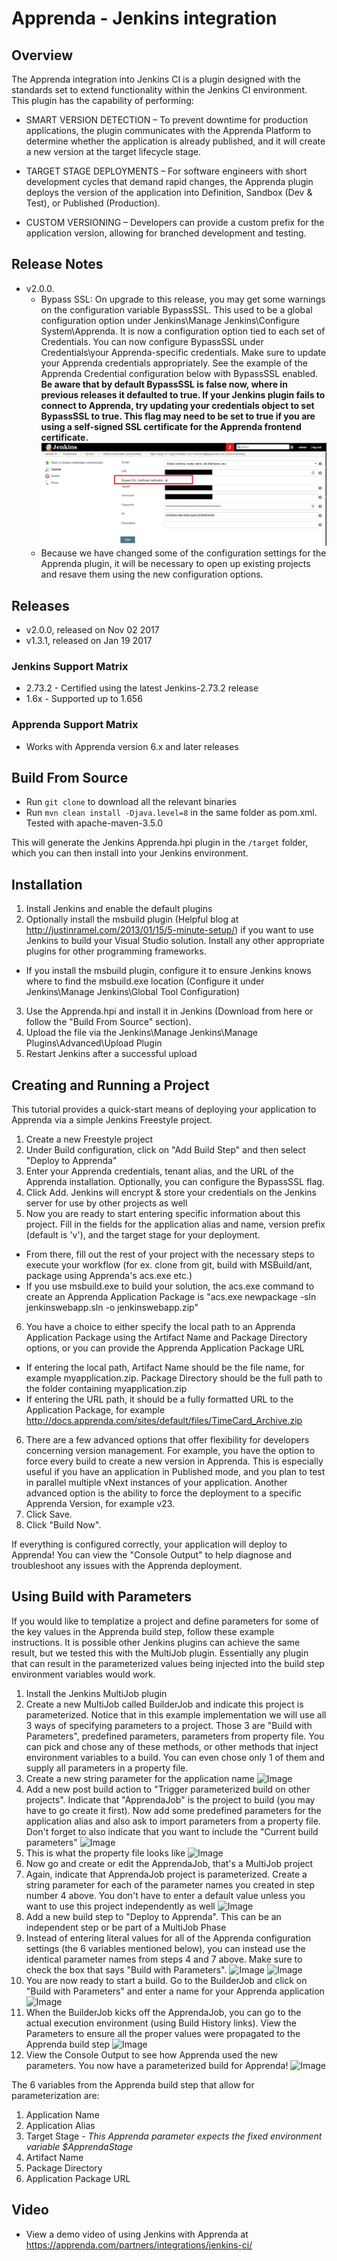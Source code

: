 # Apprenda - Jenkins integration

## Overview
The Apprenda integration into Jenkins CI is a plugin designed with the standards set to extend functionality within the Jenkins CI environment. This plugin has the capability of performing:

- SMART VERSION DETECTION – To prevent downtime for production applications, the plugin communicates with the Apprenda Platform to determine whether the application is already published, and it will create a new version at the target lifecycle stage.

- TARGET STAGE DEPLOYMENTS – For software engineers with short development cycles that demand rapid changes, the Apprenda plugin deploys the version of the application into Definition, Sandbox (Dev & Test), or Published (Production).

- CUSTOM VERSIONING – Developers can provide a custom prefix for the application version, allowing for branched development and testing.

## Release Notes
- v2.0.0.
  - Bypass SSL: On upgrade to this release, you may get some warnings on the configuration variable BypassSSL. This used to be a global configuration option under Jenkins\Manage Jenkins\Configure System\Apprenda. It is now a configuration option tied to each set of Credentials. You can now configure BypassSSL under Credentials\your Apprenda-specific credentials. Make sure to update your Apprenda credentials appropriately. See the example of the Apprenda Credential configuration below with BypassSSL enabled. **Be aware that by default BypassSSL is false now, where in previous releases it defaulted to true. If your Jenkins plugin fails to connect to Apprenda, try updating your credentials object to set BypassSSL to true. This flag may need to be set to true if you are using a self-signed SSL certificate for the Apprenda frontend certificate.**
  ![Image](ScreenShots/BypassSSL.jpg?raw=true)
  - Because we have changed some of the configuration settings for the Apprenda plugin, it will be necessary to open up existing projects and resave them using the new configuration options.

## Releases
- v2.0.0, released on Nov 02 2017
- v1.3.1, released on Jan 19 2017

### Jenkins Support Matrix
- 2.73.2 - Certified using the latest Jenkins-2.73.2 release
- 1.6x - Supported up to 1.656

### Apprenda Support Matrix
- Works with Apprenda version 6.x and later releases

## Build From Source
- Run `git clone` to download all the relevant binaries
- Run `mvn clean install -Djava.level=8` in the same folder as pom.xml. Tested with apache-maven-3.5.0

This will generate the Jenkins Apprenda.hpi plugin in the `/target` folder, which you can then install into your Jenkins environment.

## Installation
1. Install Jenkins and enable the default plugins
2. Optionally install the msbuild plugin (Helpful blog at http://justinramel.com/2013/01/15/5-minute-setup/) if you want to use Jenkins to build your Visual Studio solution. Install any other appropriate plugins for other programming frameworks.
  * If you install the msbuild plugin, configure it to ensure Jenkins knows where to find the msbuild.exe location (Configure it under Jenkins\Manage Jenkins\Global Tool Configuration)
3. Use the Apprenda.hpi and install it in Jenkins (Download from here or follow the "Build From Source" section).
4. Upload the file via the Jenkins\Manage Jenkins\Manage Plugins\Advanced\Upload Plugin
5. Restart Jenkins after a successful upload

## Creating and Running a Project
This tutorial provides a quick-start means of deploying your application to Apprenda via a simple Jenkins Freestyle project.

1. Create a new Freestyle project
2. Under Build configuration, click on "Add Build Step" and then select "Deploy to Apprenda"
3. Enter your Apprenda credentials, tenant alias, and the URL of the Apprenda installation. Optionally, you can configure the BypassSSL flag.
4. Click Add. Jenkins will encrypt & store your credentials on the Jenkins server for use by other projects as well
5. Now you are ready to start entering specific information about this project. Fill in the fields for the application alias and name, version prefix (default is 'v'), and the target stage for your deployment.
  * From there, fill out the rest of your project with the necessary steps to execute your workflow (for ex. clone from git, build with MSBuild/ant, package using Apprenda's acs.exe etc.)
  * If you use msbuild.exe to build your solution, the acs.exe command to create an Apprenda Application Package is "acs.exe newpackage -sln jenkinswebapp.sln -o jenkinswebapp.zip"
6. You have a choice to either specify the local path to an Apprenda Application Package using the Artifact Name and Package Directory options, or you can provide the Apprenda Application Package URL
  * If entering the local path, Artifact Name should be the file name, for example myapplication.zip. Package Directory should be the full path to the folder containing myapplication.zip
  * If entering the URL path, it should be a fully formatted URL to the Application Package, for example http://docs.apprenda.com/sites/default/files/TimeCard_Archive.zip
6. There are a few advanced options that offer flexibility for developers concerning version management. For example, you have the option to force every build to create a new version in Apprenda. This is especially useful if you have an application in Published mode, and you plan to test in parallel multiple vNext instances of your application. Another advanced option is the ability to force the deployment to a specific Apprenda Version, for example v23.
6. Click Save.
7. Click "Build Now".

If everything is configured correctly, your application will deploy to Apprenda! You can view the "Console Output" to help diagnose and troubleshoot any issues with the Apprenda deployment.

## Using Build with Parameters
If you would like to templatize a project and define parameters for some of the key values in the Apprenda build step, follow these example instructions. It is possible other Jenkins plugins can achieve the same result, but we tested this with the MultiJob plugin. Essentially any plugin that can result in the parameterized values being injected into the build step environment variables would work.

1. Install the Jenkins MultiJob plugin
2. Create a new MultiJob called BuilderJob and indicate this project is parameterized. Notice that in this example implementation we will use all 3 ways of specifying parameters to a project. Those 3 are "Build with Parameters", predefined parameters, parameters from property file. You can pick and chose any of these methods, or other methods that inject environment variables to a build. You can even chose only 1 of them and supply all parameters in a property file.
3. Create a new string parameter for the application name
![Image](ScreenShots/BuilderJob.png?raw=true)
4. Add a new post build action to "Trigger parameterized build on other projects". Indicate that "ApprendaJob" is the project to build (you may have to go create it first). Now add some predefined parameters for the application alias and also ask to import parameters from a property file. Don't forget to also indicate that you want to include the "Current build parameters"
![Image](ScreenShots/PostBuildAction.png?raw=true)
5. This is what the property file looks like
![Image](ScreenShots/ReadingParametersFromFile.png?raw=true)
6. Now go and create or edit the ApprendaJob, that's a MultiJob project
7. Again, indicate that ApprendaJob project is parameterized. Create a string parameter for each of the parameter names you created in step number 4 above. You don't have to enter a default value unless you want to use this project independently as well
![Image](ScreenShots/ApprendaJobParameterized.png?raw=true)
8. Add a new build step to "Deploy to Apprenda". This can be an independent step or be part of a MultiJob Phase
9. Instead of entering literal values for all of the Apprenda configuration settings (the 6 variables mentioned below), you can instead use the identical parameter names from steps 4 and 7 above. Make sure to check the box that says "Build with Parameters".
![Image](ScreenShots/DeployToApprenda_1.png?raw=true)
![Image](ScreenShots/DeployToApprenda_2.png?raw=true)
10. You are now ready to start a build. Go to the BuilderJob and click on "Build with Parameters" and enter a name for your Apprenda application
![Image](ScreenShots/ExecutionTime_1.png?raw=true)
11. When the BuilderJob kicks off the ApprendaJob, you can go to the actual execution environment (using Build History links). View the Parameters to ensure all the proper values were propagated to the Apprenda build step
![Image](ScreenShots/ExecutionTime_2.png?raw=true)
12. View the Console Output to see how Apprenda used the new parameters. You now have a parameterized build for Apprenda!
![Image](ScreenShots/ExecutionTime_3.png?raw=true)

The 6 variables from the Apprenda build step that allow for parameterization are:
1. Application Name
2. Application Alias
3. Target Stage - *This Apprenda parameter expects the fixed environment variable $ApprendaStage*
4. Artifact Name
5. Package Directory
6. Application Package URL

## Video
- View a demo video of using Jenkins with Apprenda at https://apprenda.com/partners/integrations/jenkins-ci/

